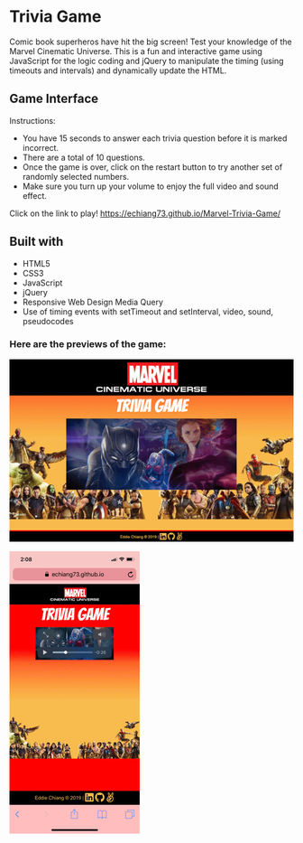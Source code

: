 # Trivia Game
Comic book superheros have hit the big screen! Test your knowledge of the Marvel Cinematic Universe. This is a fun and interactive game using JavaScript for the logic coding and jQuery to manipulate the timing (using timeouts and intervals) and dynamically update the HTML.

## Game Interface
Instructions:
* You have 15 seconds to answer each trivia question before it is marked incorrect.
* There are a total of 10 questions.
* Once the game is over, click on the restart button to try another set of randomly selected numbers.
* Make sure you turn up your volume to enjoy the full video and sound effect.

Click on the link to play!
https://echiang73.github.io/Marvel-Trivia-Game/

## Built with
* HTML5
* CSS3
* JavaScript
* jQuery
* Responsive Web Design Media Query
* Use of timing events with setTimeout and setInterval, video, sound, pseudocodes

### Here are the previews of the game:

![](assets/images/gamepreview.gif "gif")

![](assets/images/mobilegamepreview.gif "gif")